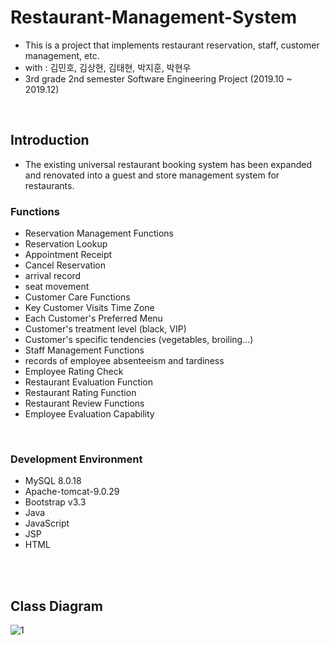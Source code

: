 # Restaurant-Management-System
+ This is a project that implements restaurant reservation, staff, customer management, etc.
+ with : 김민호, 김상현, 김태현, 박지훈, 박현우
+ 3rd grade 2nd semester Software Engineering Project (2019.10 ~ 2019.12)

<br>

## Introduction
+ The existing universal restaurant booking system has been expanded and renovated into a guest and store management system for restaurants.

### Functions
+ Reservation Management Functions
+ Reservation Lookup
+ Appointment Receipt
+ Cancel Reservation
+ arrival record
+ seat movement
+ Customer Care Functions
+ Key Customer Visits Time Zone
+ Each Customer's Preferred Menu
+ Customer's treatment level (black, VIP)
+ Customer's specific tendencies (vegetables, broiling...)
+ Staff Management Functions
+ records of employee absenteeism and tardiness
+ Employee Rating Check
+ Restaurant Evaluation Function
+ Restaurant Rating Function
+ Restaurant Review Functions
+ Employee Evaluation Capability

<br>

### Development Environment
+ MySQL 8.0.18
+ Apache-tomcat-9.0.29
+ Bootstrap v3.3
+ Java
+ JavaScript
+ JSP
+ HTML

<br>
<br>

## Class Diagram
![1](https://user-images.githubusercontent.com/50494545/92580911-f6bab180-f2c9-11ea-8c05-35c8475041a0.PNG)
